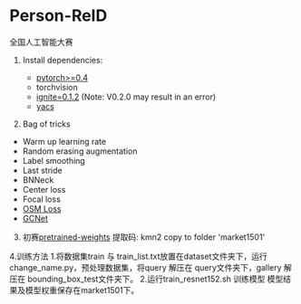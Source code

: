 # Person-ReID
全国人工智能大赛

1. Install dependencies:
    - [pytorch>=0.4](https://pytorch.org/)
    - torchvision
    - [ignite=0.1.2](https://github.com/pytorch/ignite) (Note: V0.2.0 may result in an error)
    - [yacs](https://github.com/rbgirshick/yacs)

2. Bag of tricks
- Warm up learning rate
- Random erasing augmentation
- Label smoothing
- Last stride
- BNNeck
- Center loss
- Focal loss
- [OSM Loss](https://arxiv.org/pdf/1811.01459v2.pdf)
- [GCNet](https://arxiv.org/abs/1904.11492?context=cs.LG)

3. 初赛[pretrained-weights](https://pan.baidu.com/s/1EhC6doJvJH6uOX9fOe4pWw)
 提取码: kmn2 
 copy to folder 'market1501' 

4.训练方法
  1.将数据集train 与 train_list.txt放置在dataset文件夹下，运行change_name.py，预处理数据集，将query 解压在 query文件夹下，gallery 解压在 bounding_box_test文件夹下。
  2.运行train_resnet152.sh 训练模型 模型结果及模型权重保存在market1501下。
